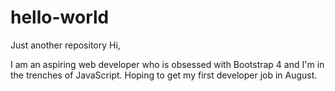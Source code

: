 # hello-world
Just another repository
Hi,

I am an aspiring web developer who is obsessed with Bootstrap 4 and I'm in the trenches of JavaScript. Hoping to get my first developer job in August.
